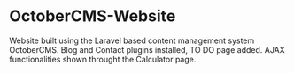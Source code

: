 # OctoberCMS-Website
Website built using the Laravel based content management system OctoberCMS. Blog and Contact plugins installed, TO DO page added. AJAX functionalities shown throught the Calculator page.
